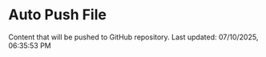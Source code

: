 # Auto Push File

Content that will be pushed to GitHub repository.
Last updated: 07/10/2025, 06:35:53 PM